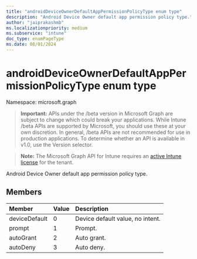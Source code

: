 ```yaml
---
title: "androidDeviceOwnerDefaultAppPermissionPolicyType enum type"
description: "Android Device Owner default app permission policy type."
author: "jaiprakashmb"
ms.localizationpriority: medium
ms.subservice: "intune"
doc_type: enumPageType
ms.date: 08/01/2024
---
```


# androidDeviceOwnerDefaultAppPermissionPolicyType enum type

Namespace: microsoft.graph

> **Important:** APIs under the /beta version in Microsoft Graph are subject to change which could break your applications. While Intune /beta APIs are supported by Microsoft, you should use these at your own discretion. In general, /beta APIs are not recommended for use in production applications. To determine whether an API is available in v1.0, use the Version selector.

> **Note:** The Microsoft Graph API for Intune requires an [active Intune license](https://go.microsoft.com/fwlink/?linkid=839381) for the tenant.

Android Device Owner default app permission policy type.

## Members
|Member|Value|Description|
|:---|:---|:---|
|deviceDefault|0|Device default value, no intent.|
|prompt|1|Prompt.|
|autoGrant|2|Auto grant.|
|autoDeny|3|Auto deny.|